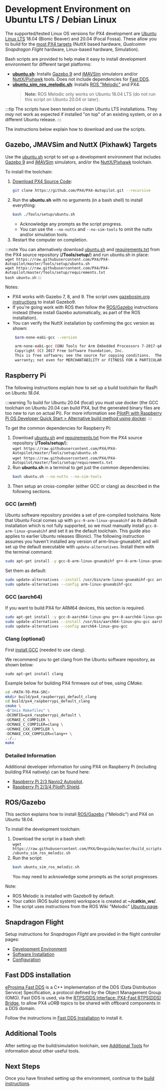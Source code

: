 # Development Environment on Ubuntu LTS / Debian Linux

The supported/tested Linux OS versions for PX4 development are [Ubuntu Linux LTS](https://wiki.ubuntu.com/LTS) 18.04 (Bionic Beaver) and 20.04 (Focal Fossa).
These allow you to build for the [most PX4 targets](../dev_setup/dev_env.md#supported-targets) (NuttX based hardware, *Qualcomm Snapdragon Flight* hardware, Linux-based hardware, Simulation).

Bash scripts are provided to help make it easy to install development environment for different target platforms:
- **[ubuntu.sh](https://github.com/PX4/PX4-Autopilot/blob/master/Tools/setup/ubuntu.sh)**: Installs [Gazebo 9](../simulation/gazebo.md) and [jMAVSim](../simulation/jmavsim.md) simulators and/or [NuttX/Pixhawk](../dev_setup/building_px4.md#nuttx-pixhawk-based-boards) tools.
  Does not include dependencies for [Fast DDS](#fast_dds). <!-- NEED px4_version -->
- **[ubuntu_sim_ros_melodic.sh](https://raw.githubusercontent.com/PX4/Devguide/master/build_scripts/ubuntu_sim_ros_melodic.sh)**: Installs [ROS "Melodic"](#rosgazebo) and PX4.
  > **Note:** ROS Melodic only works on Ubuntu 18.04 LTS (do not run this script on Ubuntu 20.04 or later).

:::tip
The scripts have been tested on *clean* Ubuntu LTS installations.
They *may* not work as expected if installed "on top" of an existing system, or on a different Ubuntu release.
:::

The instructions below explain how to download and use the scripts.

## Gazebo, JMAVSim and NuttX (Pixhawk) Targets

Use the [ubuntu.sh](https://github.com/PX4/PX4-Autopilot/blob/master/Tools/setup/ubuntu.sh) <!-- NEED px4_version --> script to set up a development environment that includes [Gazebo 9](../simulation/gazebo.md) and [jMAVSim](../simulation/jmavsim.md) simulators, and/or the [NuttX/Pixhawk](../dev_setup/building_px4.md#nuttx-pixhawk-based-boards) toolchain.

To install the toolchain:

1. [Download PX4 Source Code](../dev_setup/building_px4.md):
   ```bash
   git clone https://github.com/PX4/PX4-Autopilot.git --recursive
   ```
1. Run the **ubuntu.sh** with no arguments (in a bash shell) to install everything:
   ```bash
   bash ./Tools/setup/ubuntu.sh
   ```
   - Acknowledge any prompts as the script progress.
   - You can use the `--no-nuttx` and `--no-sim-tools` to omit the nuttx and/or simulation tools.
1. Restart the computer on completion.

:::note
You can alternatively download [ubuntu.sh](https://github.com/PX4/PX4-Autopilot/blob/master/Tools/setup/ubuntu.sh) and [requirements.txt](https://github.com/PX4/PX4-Autopilot/blob/master/Tools/setup/requirements.txt) from the PX4 source repository (**/Tools/setup/**) and run ubuntu.sh in place: <!-- NEED px4_version -->
   <br>`wget https://raw.githubusercontent.com/PX4/PX4-Autopilot/master/Tools/setup/ubuntu.sh` <!-- NEED px4_version -->
   <br>`wget https://raw.githubusercontent.com/PX4/PX4-Autopilot/master/Tools/setup/requirements.txt` <!-- NEED px4_version -->
   <br>`bash ubuntu.sh`
:::

Notes:
- PX4 works with Gazebo 7, 8, and 9.
   The script uses [gazebosim.org instructions](http://gazebosim.org/tutorials?tut=install_ubuntu&cat=install) to install Gazebo9.
- If you're going work with ROS then follow the [ROS/Gazebo](#rosgazebo) instructions instead (these install Gazebo automatically, as part of the ROS installation).
- You can verify the NuttX installation by confirming the gcc version as shown:
  ```bash
   $arm-none-eabi-gcc --version

   arm-none-eabi-gcc (GNU Tools for Arm Embedded Processors 7-2017-q4-major) 7.2.1 20170904 (release) [ARM/embedded-7-branch revision 255204]
   Copyright (C) 2017 Free Software Foundation, Inc.
   This is free software; see the source for copying conditions.  There is NO
   warranty; not even for MERCHANTABILITY or FITNESS FOR A PARTICULAR PURPOSE.
  ```

<!-- Do we need to add to our scripts or can we assume correct version installs over?
Remove any old versions of the arm-none-eabi toolchain.
```sh
sudo apt-get remove gcc-arm-none-eabi gdb-arm-none-eabi binutils-arm-none-eabi gcc-arm-embedded
sudo add-apt-repository --remove ppa:team-gcc-arm-embedded/ppa
```
-->



<a id="raspberry-pi-hardware"></a>
## Raspberry Pi

The following instructions explain how to set up a build toolchain for RasPi on *Ubuntu 18.04*.

:::warning
To build for Ubuntu 20.04 (focal) you must use docker (the GCC toolchain on Ubuntu 20.04 can build PX4, but the generated binary files are too new to run on actual Pi).
For more information see [PilotPi with Raspberry Pi OS Developer Quick Start > Alternative build method using docker](../flight_controller/raspberry_pi_pilotpi_rpios.md#alternative-build-method-using-docker).
:::

To get the common dependencies for Raspberry Pi:

1. Download [ubuntu.sh](https://github.com/PX4/PX4-Autopilot/blob/master/Tools/setup/ubuntu.sh) <!-- NEED px4_version --> and [requirements.txt](https://github.com/PX4/PX4-Autopilot/blob/master/Tools/setup/requirements.txt) from the PX4 source repository (**/Tools/setup/**):
   <br>`wget https://raw.githubusercontent.com/PX4/PX4-Autopilot/master/Tools/setup/ubuntu.sh` <!-- NEED px4_version -->
   <br>`wget https://raw.githubusercontent.com/PX4/PX4-Autopilot/master/Tools/setup/requirements.txt` <!-- NEED px4_version -->
1. Run **ubuntu.sh** in a terminal to get just the common dependencies:
   ```bash
   bash ubuntu.sh --no-nuttx --no-sim-tools
   ```
1. Then setup an cross-compiler (either GCC or clang) as described in the following sections.

### GCC (armhf)

Ubuntu software repository provides a set of pre-compiled toolchains. Note that Ubuntu Focal comes up with `gcc-9-arm-linux-gnueabihf` as its default installation which is not fully supported, so we must manually install `gcc-8-arm-linux-gnueabihf` and set it as the default toolchain. This guide also applies to earlier Ubuntu releases (Bionic).
The following instruction assumes you haven't installed any version of arm-linux-gnueabihf, and will set up the default executable with `update-alternatives`.
Install them with the terminal command:

```sh
sudo apt-get install -y gcc-8-arm-linux-gnueabihf g++-8-arm-linux-gnueabihf
```

Set them as default:

```sh
sudo update-alternatives --install /usr/bin/arm-linux-gnueabihf-gcc arm-linux-gnueabihf-gcc /usr/bin/arm-linux-gnueabihf-8 100 --slave /usr/bin/arm-linux-gnueabihf-g++ arm-linux-gnueabihf-g++ /usr/bin/arm-linux-gnueabihf-g++-8
sudo update-alternatives --config arm-linux-gnueabihf-gcc
```

### GCC (aarch64)

If you want to build PX4 for ARM64 devices, this section is required.

```sh
sudo apt-get install -y gcc-8-aarch64-linux-gnu g++-8-aarch64-linux-gnu
sudo update-alternatives --install /usr/bin/aarch64-linux-gnu-gcc aarch64-linux-gnu-gcc /usr/bin/aarch64-linux-gnu-gcc-8 100 --slave /usr/bin/aarch64-linux-gnu-g++ aarch64-linux-gnu-g++ /usr/bin/aarch64-linux-gnu-g++-8
sudo update-alternatives --config aarch64-linux-gnu-gcc
```

### Clang (optional)

First [install GCC](#gcc) (needed to use clang).

We recommend you to get clang from the Ubuntu software repository, as shown below:
```
sudo apt-get install clang
```

Example below for building PX4 firmware out of tree, using *CMake*.
```sh
cd <PATH-TO-PX4-SRC>
mkdir build/px4_raspberrypi_default_clang
cd build/px4_raspberrypi_default_clang
cmake \
-G"Unix Makefiles" \
-DCONFIG=px4_raspberrypi_default \
-UCMAKE_C_COMPILER \
-DCMAKE_C_COMPILER=clang \
-UCMAKE_CXX_COMPILER \
-DCMAKE_CXX_COMPILER=clang++ \
../..
make
```

### Detailed Information

Additional developer information for using PX4 on Raspberry Pi (including building PX4 natively) can be found here:

- [Raspberry Pi 2/3 Navio2 Autopilot](../flight_controller/raspberry_pi_navio2.md).
- [Raspberry Pi 2/3/4 PilotPi Shield](../flight_controller/raspberry_pi_pilotpi.md).


<a id="rosgazebo"></a>
## ROS/Gazebo

This section explains how to install [ROS/Gazebo](../ros/README.md) ("Melodic") and PX4 on Ubuntu 18.04.

To install the development toolchain:

1. Download the script in a bash shell:
   <br>`wget https://raw.githubusercontent.com/PX4/Devguide/master/build_scripts/ubuntu_sim_ros_melodic.sh` <!-- NEED px4_version -->
1. Run the script:
   ```bash
   bash ubuntu_sim_ros_melodic.sh
   ```
   You may need to acknowledge some prompts as the script progresses.

Note:
* ROS Melodic is installed with Gazebo9 by default.
* Your catkin (ROS build system) workspace is created at **~/catkin_ws/**.
* The script uses instructions from the ROS Wiki "Melodic" [Ubuntu page](http://wiki.ros.org/melodic/Installation/Ubuntu).



## Snapdragon Flight

Setup instructions for *Snapdragon Flight* are provided in the flight controller pages:
* [Development Environment](../flight_controller/snapdragon_flight_dev_environment_installation.md)
* [Software Installation](../flight_controller/snapdragon_flight_software_installation.md)
* [Configuration](../flight_controller/snapdragon_flight_configuration.md)


<a id="fast_dds"></a>
## Fast DDS installation

[eProsima Fast DDS](https://github.com/eProsima/Fast-DDS) is a C++ implementation of the DDS (Data Distribution Service) Specification, a protocol defined by the Object Management Group (OMG).
Fast DDS is used, via the [RTPS/DDS Interface: PX4-Fast RTPS(DDS) Bridge](../middleware/micrortps.md), to allow PX4 uORB topics to be shared with offboard components in a DDS domain.

Follow the instructions in [Fast DDS Installation](../dev_setup/fast-dds-installation.md) to install it.


## Additional Tools

After setting up the build/simulation toolchain, see [Additional Tools](../dev_setup/generic_dev_tools.md) for information about other useful tools.

## Next Steps

Once you have finished setting up the environment, continue to the [build instructions](../dev_setup/building_px4.md).
